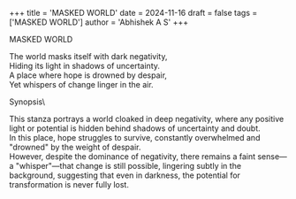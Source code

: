 +++
title = 'MASKED WORLD'
date = 2024-11-16
draft = false
tags = ['MASKED WORLD']
author = 'Abhishek A S'
+++

MASKED WORLD

The world masks itself with dark negativity,\
Hiding its light in shadows of uncertainty.\
A place where hope is drowned by despair,\
Yet whispers of change linger in the air.




Synopsis\

This stanza portrays a world cloaked in deep negativity, where any positive light or potential is hidden behind shadows of uncertainty and doubt.\
In this place, hope struggles to survive, constantly overwhelmed and "drowned" by the weight of despair.\
However, despite the dominance of negativity, there remains a faint sense—a "whisper"—that change is still possible, lingering subtly in the background, suggesting that even in darkness, the potential for transformation is never fully lost.